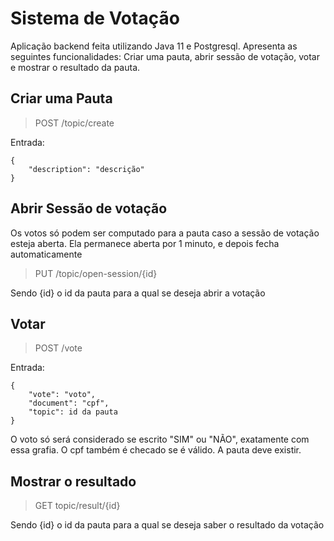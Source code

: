 # Sistema de Votação

Aplicação backend feita utilizando Java 11 e Postgresql.
Apresenta as seguintes funcionalidades: Criar uma pauta, abrir sessão de votação, votar e mostrar o resultado da pauta.

## Criar uma Pauta

> POST /topic/create

Entrada:

    {
		"description": "descrição"
	}


## Abrir Sessão de votação
Os votos só podem ser computado para a pauta caso a sessão de votação esteja aberta. Ela permanece aberta por 1 minuto, e depois fecha automaticamente

> PUT /topic/open-session/{id}

Sendo {id} o id da pauta para a qual se deseja abrir a votação


## Votar

> POST /vote

Entrada:

    {
    	"vote": "voto",
    	"document": "cpf",
    	"topic": id da pauta
    }

O voto só será considerado se escrito "SIM" ou "NÃO", exatamente com essa grafia. 
O cpf também é checado se é válido. 
A pauta deve existir.

## Mostrar o resultado

> GET topic/result/{id}

Sendo {id} o id da pauta para a qual se deseja saber o resultado da votação
